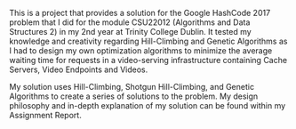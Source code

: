 This is a project that provides a solution for the Google HashCode 2017 problem that I did for the module CSU22012 (Algorithms and Data Structures 2) in my 2nd year at Trinity College Dublin. It tested my knowledge and creativity regarding Hill-Climbing and Genetic Algorithms as I had to design my own optimization algorithms to minimize the average waiting time for requests in a video-serving infrastructure containing Cache Servers, Video Endpoints and Videos.

My solution uses Hill-Climbing, Shotgun Hill-Climbing, and Genetic Algorithms to create a series of solutions to the problem. My design philosophy and in-depth explanation of my solution can be found within my Assignment Report.
